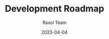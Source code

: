 ---
title: Development Roadmap
description: Future development plans for Raxol Terminal Emulator
date: 2023-04-04
author: Raxol Team
section: roadmap
tags: [roadmap, planning, future]
--- 